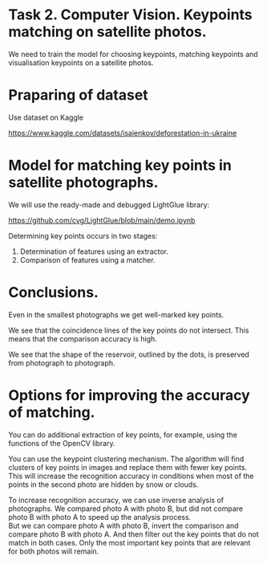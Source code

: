 # Task 2. Computer Vision. Keypoints matching on satellite photos.

We need to train the model for choosing keypoints, matching keypoints and visualisation keypoints on a satellite photos. 

# Praparing of dataset

Use dataset on Kaggle

https://www.kaggle.com/datasets/isaienkov/deforestation-in-ukraine

# Model for matching key points in satellite photographs.

We will use the ready-made and debugged LightGlue library:

https://github.com/cvg/LightGlue/blob/main/demo.ipynb

Determining key points occurs in two stages:

1. Determination of features using an extractor.
2. Comparison of features using a matcher.

# Conclusions. 

Even in the smallest photographs we get well-marked key points.

We see that the coincidence lines of the key points do not intersect. This means that the comparison accuracy is high.

We see that the shape of the reservoir, outlined by the dots, is preserved from photograph to photograph.

# Options for improving the accuracy of matching.

You can do additional extraction of key points, for example, using the functions of the OpenCV library.

You can use the keypoint clustering mechanism. The algorithm will find clusters of key points in images and replace them with fewer key points. This will increase the recognition accuracy in conditions when most of the points in the second photo are hidden by snow or clouds.

To increase recognition accuracy, we can use inverse analysis of photographs. We compared photo A with photo B, but did not compare photo B with photo A to speed up the analysis process.  
But we can compare photo A with photo B, invert the comparison and compare photo B with photo A. And then filter out the key points that do not match in both cases. Only the most important key points that are relevant for both photos will remain.